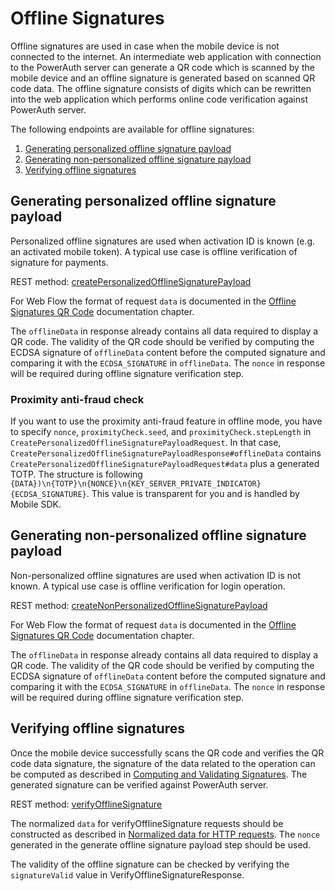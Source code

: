 # Offline Signatures

Offline signatures are used in case when the mobile device is not connected to the internet. An intermediate web application with connection to the PowerAuth server can generate a QR code which is scanned by the mobile device and an offline signature is generated based on scanned QR code data. The offline signature consists of digits which can be rewritten into the web application which performs online code verification against PowerAuth server.

The following endpoints are available for offline signatures:
1. [Generating personalized offline signature payload](./Offline-Signatures.md#generating-personalized-offline-signature-payload)
2. [Generating non-personalized offline signature payload](./Offline-Signatures.md#generating-non-personalized-offline-signature-payload)
3. [Verifying offline signatures](./Offline-Signatures.md#verifying-offline-signatures)

## Generating personalized offline signature payload

Personalized offline signatures are used when activation ID is known (e.g. an activated mobile token). A typical use case is offline verification of signature for payments.

REST method: [createPersonalizedOfflineSignaturePayload](WebServices-Methods.md#method-createpersonalizedofflinesignaturepayload)

For Web Flow the format of request `data` is documented in the [Offline Signatures QR Code](https://github.com/wultra/powerauth-webflow/blob/develop/docs/Off-line-Signatures-QR-Code.md) documentation chapter.

The `offlineData` in response already contains all data required to display a QR code. The validity of the QR code should be verified by computing the ECDSA signature of `offlineData` content before the computed signature and comparing it with the `ECDSA_SIGNATURE` in `offlineData`. The `nonce` in response will be required during offline signature verification step.


### Proximity anti-fraud check

If you want to use the proximity anti-fraud feature in offline mode, you have to specify `nonce`, `proximityCheck.seed`, and `proximityCheck.stepLength` in `CreatePersonalizedOfflineSignaturePayloadRequest`.
In that case, `CreatePersonalizedOfflineSignaturePayloadResponse#offlineData` contains `CreatePersonalizedOfflineSignaturePayloadRequest#data` plus a generated TOTP.
The structure is following `{DATA})\n{TOTP}\n{NONCE}\n{KEY_SERVER_PRIVATE_INDICATOR}{ECDSA_SIGNATURE}`.
This value is transparent for you and is handled by Mobile SDK.


## Generating non-personalized offline signature payload

Non-personalized offline signatures are used when activation ID is not known. A typical use case is offline verification for login operation.

REST method: [createNonPersonalizedOfflineSignaturePayload](WebServices-Methods.md#method-createpersonalizedofflinesignaturepayload)

For Web Flow the format of request `data` is documented in the [Offline Signatures QR Code](https://github.com/wultra/powerauth-webflow/blob/develop/docs/Off-line-Signatures-QR-Code.md) documentation chapter.

The `offlineData` in response already contains all data required to display a QR code. The validity of the QR code should be verified by computing the ECDSA signature of `offlineData` content before the computed signature and comparing it with the `ECDSA_SIGNATURE` in `offlineData`. The `nonce` in response will be required during offline signature verification step.

## Verifying offline signatures

Once the mobile device successfully scans the QR code and verifies the QR code data signature, the signature of the data related to the operation can be computed as described in [Computing and Validating Signatures](https://github.com/wultra/powerauth-crypto/blob/develop/docs/Computing-and-Validating-Signatures.md). The generated signature can be verified against PowerAuth server.

REST method: [verifyOfflineSignature](WebServices-Methods.md#method-verifyofflinesignature)

The normalized `data` for verifyOfflineSignature requests should be constructed as described in [Normalized data for HTTP requests](https://github.com/wultra/powerauth-crypto/blob/develop/docs/Computing-and-Validating-Signatures.md#normalized-data-for-http-requests). The `nonce` generated in the generate offline signature payload step should be used.

The validity of the offline signature can be checked by verifying the `signatureValid` value in VerifyOfflineSignatureResponse.
